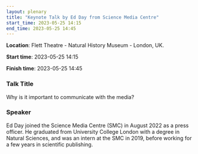 ```yaml
---
layout: plenary
title: "Keynote Talk by Ed Day from Science Media Centre"
start_time: 2023-05-25 14:15
end_time: 2023-05-25 14:45
---
```


**Location**: Flett Theatre - Natural History Museum - London, UK.

**Start time**: 2023-05-25 14:15

**Finish time**: 2023-05-25 14:45

### Talk Title

Why is it important to communicate with the media?

### Speaker

Ed Day joined the Science Media Centre (SMC) in August 2022 as a press officer. He graduated from University College London 
with a degree in Natural Sciences, and was an intern at the SMC in 2019, before working for a few years in scientific publishing.

